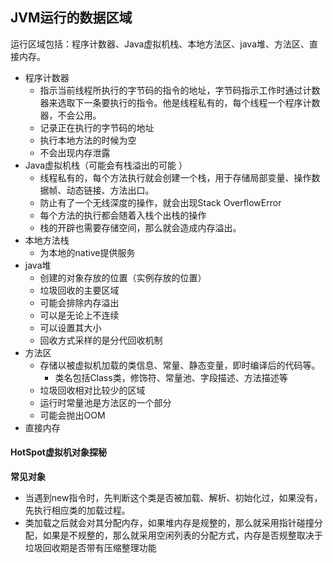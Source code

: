 ## JVM运行的数据区域

运行区域包括：程序计数器、Java虚拟机栈、本地方法区、java堆、方法区、直接内存。

- 程序计数器
  - 指示当前线程所执行的字节码的指令的地址，字节码指示工作时通过计数器来选取下一条要执行的指令。他是线程私有的，每个线程一个程序计数器，不会公用。
  - 记录正在执行的字节码的地址
  - 执行本地方法的时候为空
  - 不会出现内存泄露
- Java虚拟机栈（可能会有栈溢出的可能 ）
  - 线程私有的，每个方法执行就会创建一个栈，用于存储局部变量、操作数据帧、动态链接、方法出口。
  - 防止有了一个无线深度的操作，就会出现Stack OverflowError
  - 每个方法的执行都会随着入栈个出栈的操作
  - 栈的开辟也需要存储空间，那么就会造成内存溢出。
- 本地方法栈
  - 为本地的native提供服务
- java堆
  - 创建的对象存放的位置（实例存放的位置）
  - 垃圾回收的主要区域
  - 可能会排除内存溢出
  - 可以是无论上不连续
  - 可以设置其大小
  - 回收方式采样的是分代回收机制
- 方法区
  - 存储以被虚拟机加载的类信息、常量、静态变量，即时编译后的代码等。
    - 类名包括Class类，修饰符、常量池、字段描述、方法描述等
  - 垃圾回收相对比较少的区域
  - 运行时常量池是方法区的一个部分
  - 可能会抛出OOM
- 直接内存



#### HotSpot虚拟机对象探秘

**常见对象**

- 当遇到new指令时，先判断这个类是否被加载、解析、初始化过，如果没有，先执行相应类的加载过程。
- 类加载之后就会对其分配内存，如果堆内存是规整的，那么就采用指针碰撞分配，如果是不规整的，那么就采用空闲列表的分配方式，内存是否规整取决于垃圾回收期是否带有压缩整理功能



































































